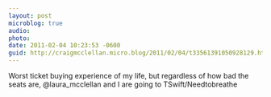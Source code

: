 ```yaml
---
layout: post
microblog: true
audio: 
photo: 
date: 2011-02-04 10:23:53 -0600
guid: http://craigmcclellan.micro.blog/2011/02/04/t33561391050928129.html
---
```

Worst ticket buying experience of my life, but regardless of how bad the seats are, @laura_mcclellan and I are going to TSwift/Needtobreathe
